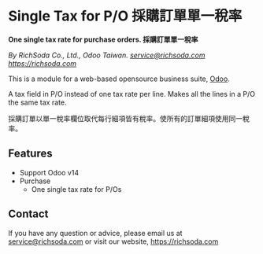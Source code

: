 Single Tax for P/O 採購訂單單一稅率
================================
**One single tax rate for purchase orders. 採購訂單單一稅率**

*By RichSoda Co., Ltd., Odoo Taiwan. <service@richsoda.com> https://richsoda.com*

This is a module for a web-based opensource business suite, [Odoo](http://odoo.com/).

A tax field in P/O instead of one tax rate per line. Makes all the lines in a P/O the same tax rate.

採購訂單以單一稅率欄位取代每行細項皆有稅率。使所有的訂單細項使用同一稅率。

Features
--------
* Support Odoo v14
* Purchase
    - One single tax rate for P/Os

Contact
-------
If you have any question or advice, please email us at service@richsoda.com or visit our website, https://richsoda.com